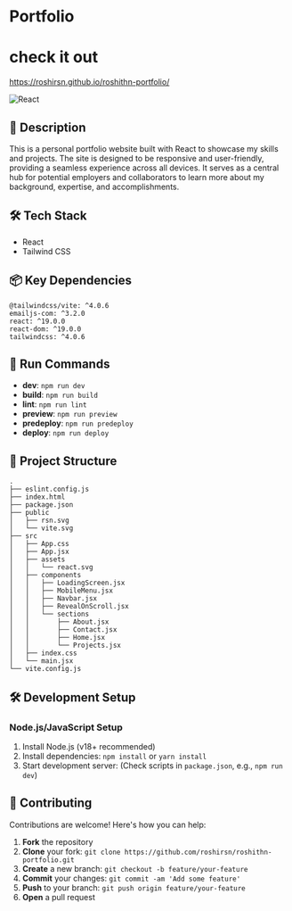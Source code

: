 # Portfolio

# check it out

https://roshirsn.github.io/roshithn-portfolio/

![React](https://img.shields.io/badge/-React-blue?logo=react&logoColor=white)

## 📝 Description

This is a personal portfolio website built with React to showcase my skills and projects. The site is designed to be responsive and user-friendly, providing a seamless experience across all devices. It serves as a central hub for potential employers and collaborators to learn more about my background, expertise, and accomplishments.

## 🛠️ Tech Stack

-  React
- Tailwind CSS


## 📦 Key Dependencies

```
@tailwindcss/vite: ^4.0.6
emailjs-com: ^3.2.0
react: ^19.0.0
react-dom: ^19.0.0
tailwindcss: ^4.0.6
```

## 🚀 Run Commands

- **dev**: `npm run dev`
- **build**: `npm run build`
- **lint**: `npm run lint`
- **preview**: `npm run preview`
- **predeploy**: `npm run predeploy`
- **deploy**: `npm run deploy`


## 📁 Project Structure

```
.
├── eslint.config.js
├── index.html
├── package.json
├── public
│   ├── rsn.svg
│   └── vite.svg
├── src
│   ├── App.css
│   ├── App.jsx
│   ├── assets
│   │   └── react.svg
│   ├── components
│   │   ├── LoadingScreen.jsx
│   │   ├── MobileMenu.jsx
│   │   ├── Navbar.jsx
│   │   ├── RevealOnScroll.jsx
│   │   └── sections
│   │       ├── About.jsx
│   │       ├── Contact.jsx
│   │       ├── Home.jsx
│   │       └── Projects.jsx
│   ├── index.css
│   └── main.jsx
└── vite.config.js
```

## 🛠️ Development Setup

### Node.js/JavaScript Setup
1. Install Node.js (v18+ recommended)
2. Install dependencies: `npm install` or `yarn install`
3. Start development server: (Check scripts in `package.json`, e.g., `npm run dev`)


## 👥 Contributing

Contributions are welcome! Here's how you can help:

1. **Fork** the repository
2. **Clone** your fork: `git clone https://github.com/roshirsn/roshithn-portfolio.git`
3. **Create** a new branch: `git checkout -b feature/your-feature`
4. **Commit** your changes: `git commit -am 'Add some feature'`
5. **Push** to your branch: `git push origin feature/your-feature`
6. **Open** a pull request
